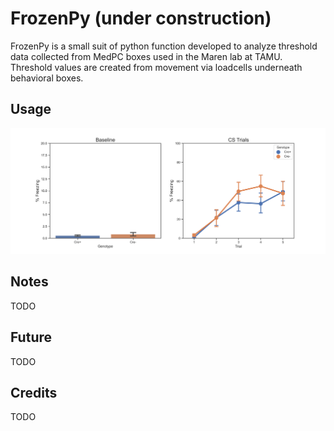 # FrozenPy (under construction)

FrozenPy is a small suit of python function developed to analyze threshold data collected from MedPC boxes used in the Maren lab at TAMU. Threshold values are created from movement via loadcells underneath behavioral boxes.

## Usage

![alt text](https://github.com/MicTott/FrozenPy/blob/master/Examples/figures/Cond_plots.png "Example plots")


## Notes

TODO

## Future

TODO

## Credits

TODO
